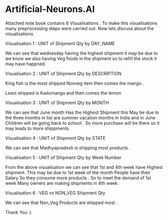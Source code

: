 # Artificial-Neurons.AI

Attached note book contains 6 Visualisations . To make this visualisations many preprocessing steps were carried out. Now lets discuss about 
the visualisations.

Visualisation 1 : UNIT of Shipment Qty by DAY_NAME

We can see that wednesday having the highest shipment it may be due to we know we also having Veg foods in the shipment so to refill the 
stock it may have happned.

Visualisation 2 : UNIT of Shipment Qty by DESCRIPTION

King fish is the most shipped Nonveg item then comes the mango .

Least shipped is Kadumanga and then comes the lemon


Visualisation 3 : UNIT of Shipment Qty by MONTH

We can see that June month Has the Highest Shipment this May be due to the three months in list are summer vacation months in India 
and in June Children will be going back to school . So more purchase will be there so it may leads to more shippments.


Visualisation 4 : UNIT of Shipment Qty by STATE

We can see that Madhyapradesh is shipping most products .



Visualisation 5 : UNIT of Shipment Qty by Week Number


From the above visualisation we can see that 1st and 4th week have Highest shipment.
This may be due to 1st week of the month People have their Salary So they consume more products .
So to meet the demand of 1st week Many owners are making shipments in 4th week.


Visualisation 6 : VEG vs NON_VEG Shipment Qty

We can see that Non_Veg Products are shipped most .


Thank You :)
